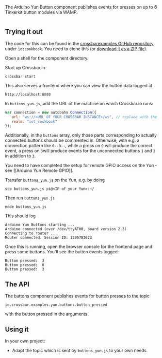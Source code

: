 The Arduino Yun Button component publishes events for presses on up to 6 Tinkerkit button modules via WAMP.

<div class="topimage_container">
   <img class="topimage" src="../../static/img/iotcookbook/buttons_arduino_yun.jpg" alt="">   
</div>

## Trying it out

The code for this can be found in the [crossbarexamples GitHub repository](https://github.com/crossbario/crossbarexamples) under `iotcookbook`. You need to clone this (or [download it as a ZIP file](https://github.com/crossbario/crossbarexamples/archive/master.zip)).

Open a shell for the component directory. 

Start up Crossbar.io:

```shell
crossbar start
```

This also serves a frontend where you can view the button data logged at

```
http://localhost:8080
```

In `buttons_yun.js`, add the URL of the machine on which Crossbar.io runs:

```javascript
var connection = new autobahn.Connection({
   url: "ws://<URL OF YOUR CROSSBAR INSTANCE>/ws", // replace with the url of your crossbar instance
   realm: "iot_cookbook"
});
```

Additionally, in the `buttons` array, only those parts corresponding to actually connected buttons should be commented in. Otherwise, with e.g. a connection pattern like `0--3--`, while a press on `0` will produce the correct event, a press on `3`will produce events for the unconnected buttons `1` and `2` in addition to `3`.

You need to have completed the setup for remote GPIO access on the Yun - see [[Arduino Yun Remote GPIO]]. 

Transfer `buttons_yun.js` on the Yun, e.g. by doing 

```console
scp buttons_yun.js pi@<IP of your Yun>:~/
```

Then run `buttons_yun.js` 

```shell
node buttons_yun.js
```

This should log

```
Arduino Yun Buttons starting ...
Arduino connected (over /dev/ttyATH0, board version 2.3)
Connecting to router ...
Router connected. Session ID: 1595783623
```

Once this is running, open the browser console for the frontend page and press some buttons. You'll see the button events logged:

```
Button pressed:  3
Button pressed:  0
Button pressed:  3
```


## The API

The buttons component publishes events for button presses to the topic

```
io.crossbar.examples.yun.buttons.button_pressed
```

with the button pressed in the arguments.

## Using it

In your own project:

* Adapt the topic which is sent by `buttons_yun.js` to your own needs.